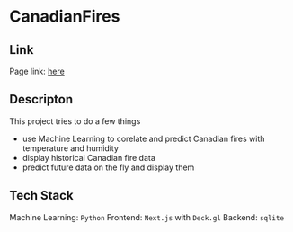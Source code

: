 # CanadianFires

## Link

Page link: [here](https://canadian-fires.vercel.app/)

## Descripton

This project tries to do a few things

- use Machine Learning to corelate and predict Canadian fires with temperature and humidity
- display historical Canadian fire data
- predict future data on the fly and display them

## Tech Stack

Machine Learning: `Python`
Frontend: `Next.js` with `Deck.gl`
Backend: `sqlite`
